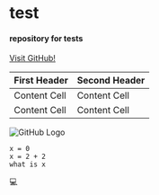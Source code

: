 test
==========

#### repository for tests

[Visit GitHub!](www.github.com)

First Header  | Second Header
------------- | -------------
Content Cell  | Content Cell
Content Cell  | Content Cell

![GitHub Logo](http://szytop.t15.org/icon1.png)

```
x = 0
x = 2 + 2
what is x
```

:computer:

